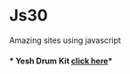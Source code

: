 # Js30
Amazing sites using javascript

#### * Yesh Drum Kit [click here](https://yeswanthannadata.github.io/Js30/01_Yesh_Drum_Kit/)*